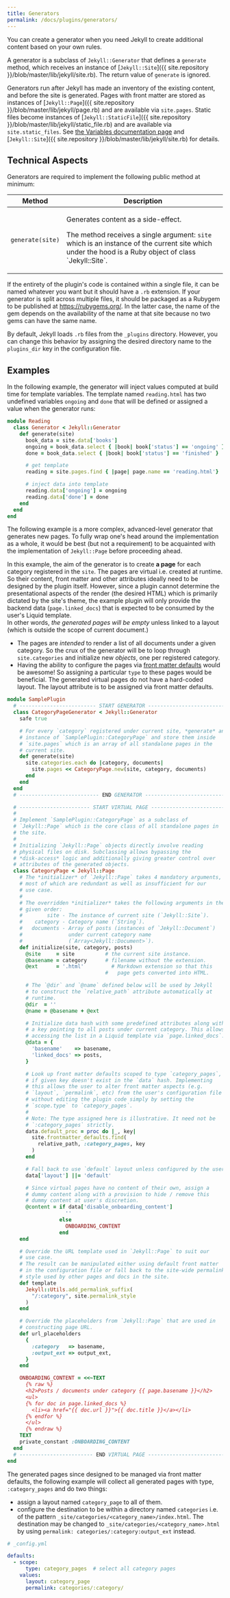 ```yaml
---
title: Generators
permalink: /docs/plugins/generators/
---
```


You can create a generator when you need Jekyll to create additional content based on your own rules.

A generator is a subclass of `Jekyll::Generator` that defines a `generate` method, which receives an instance of
[`Jekyll::Site`]({{ site.repository }}/blob/master/lib/jekyll/site.rb). The return value of `generate` is ignored.

Generators run after Jekyll has made an inventory of the existing content, and before the site is generated. Pages with
front matter are stored as instances of [`Jekyll::Page`]({{ site.repository }}/blob/master/lib/jekyll/page.rb) and are
available via `site.pages`. Static files become instances of
[`Jekyll::StaticFile`]({{ site.repository }}/blob/master/lib/jekyll/static_file.rb)
and are available via `site.static_files`. See [the Variables documentation page](/docs/variables/) and
[`Jekyll::Site`]({{ site.repository }}/blob/master/lib/jekyll/site.rb) for details.

## Technical Aspects

Generators are required to implement the following public method at minimum:

<div class="mobile-side-scroller">
<table>
  <thead>
    <tr>
      <th>Method</th>
      <th>Description</th>
    </tr>
  </thead>
  <tbody>
    <tr>
      <td>
        <p><code>generate(site)</code></p>
      </td>
      <td>
        <p>Generates content as a side-effect.</p>
        <p>
          The method receives a single argument: <code>site</code> which is an instance of the current site
          which under the hood is a Ruby object of class `Jekyll::Site`.
        </p>
      </td>
    </tr>
  </tbody>
</table>
</div>

If the entirety of the plugin's code is contained within a single file, it can be named whatever you want but it should have a `.rb`
extension. If your generator is split across multiple files, it should be packaged as a Rubygem to be published at https://rubygems.org/.
In the latter case, the name of the gem depends on the availability of the name at that site because no two gems can have the same name.

By default, Jekyll loads `.rb` files from the `_plugins` directory. However, you can change this behavior by assigning the desired directory
name to the `plugins_dir` key in the configuration file.

## Examples

In the following example, the generator will inject values computed at build time for template variables. The template named `reading.html`
has two undefined variables `ongoing` and `done` that will be defined or assigned a value when the generator runs:

```ruby
module Reading
  class Generator < Jekyll::Generator
    def generate(site)
      book_data = site.data['books']
      ongoing = book_data.select { |book| book['status'] == 'ongoing' }
      done = book_data.select { |book| book['status'] == 'finished' }

      # get template
      reading = site.pages.find { |page| page.name == 'reading.html'}

      # inject data into template
      reading.data['ongoing'] = ongoing
      reading.data['done'] = done
    end
  end
end
```

The following example is a more complex, advanced-level generator that generates new pages. To fully wrap one's head around the implementation
as a whole, it would be best (but not a requirement) to be acquainted with the implementation of `Jekyll::Page` before proceeding ahead.

In this example, the aim of the generator is to create **a page** for each category registered in the `site`. The pages are virtual i.e.
created at runtime. So their content, front matter and other attributes ideally need to be designed by the plugin itself. However, since a
plugin cannot determine the presentational aspects of the render (the desired HTML) which is primarily dictated by the site's theme, the
example plugin will only provide the backend data (`page.linked_docs`) that is expected to be consumed by the user's Liquid template.<br/>
In other words, *the generated pages will be empty* unless linked to a layout (which is outside the scope of current document.)
* The pages are *intended* to render a list of all documents under a given category. So the crux of the generator will be to loop through
`site.categories` and initialize new *objects*, one per registered category.
* Having the ability to configure the pages via [front matter defaults](/docs/configuration/front-matter-defaults/) would be awesome! So
assigning a particular `type` to these pages would be beneficial. The generated virtual pages do not have a hard-coded layout. The layout
attribute is to be assigned via front matter defaults.

```ruby
module SamplePlugin
  # ------------------------- START GENERATOR -------------------------
  class CategoryPageGenerator < Jekyll::Generator
    safe true

    # For every `category` registered under current site, *generate* an
    # instance of `SamplePlugin::CategoryPage` and store them inside
    # `site.pages` which is an array of all standalone pages in the
    # current site.
    def generate(site)
      site.categories.each do |category, documents|
        site.pages << CategoryPage.new(site, category, documents)
      end
    end
  end
  # -------------------------- END GENERATOR --------------------------

  # ----------------------- START VIRTUAL PAGE ------------------------
  #
  # Implement `SamplePlugin::CategoryPage` as a subclass of
  # `Jekyll::Page` which is the core class of all standalone pages in
  # the site.
  #
  # Initializing `Jekyll::Page` objects directly involve reading
  # physical files on disk. Subclassing allows bypassing the
  # *disk-access* logic and additionally giving greater control over
  # attributes of the generated objects.
  class CategoryPage < Jekyll::Page
    # The *initializer* of `Jekyll::Page` takes 4 mandatory arguments,
    # most of which are redundant as well as insufficient for our
    # use case.
    #
    # The overridden *initializer* takes the following arguments in the
    # given order:
    #        site - The instance of current site (`Jekyll::Site`).
    #    category - Category name (`String`).
    #   documents - Array of posts (instances of `Jekyll::Document`)
    #               under current category name
    #               (`Array<Jekyll::Document>`).
    def initialize(site, category, posts)
      @site     = site          # the current site instance.
      @basename = category      # filename without the extension.
      @ext      = '.html'         # Markdown extension so that this
                                #   page gets converted into HTML.

      # The `@dir` and `@name` defined below will be used by Jekyll
      # to construct the `relative_path` attribute automatically at
      # runtime.
      @dir  = ''
      @name = @basename + @ext

      # Initialize data hash with some predefined attributes along with
      # a key pointing to all posts under current category. This allows
      # accessing the list in a Liquid template via `page.linked_docs`.
      @data = {
        'basename'    => basename,
        'linked_docs' => posts,
      }

      # Look up front matter defaults scoped to type `category_pages`,
      # if given key doesn't exist in the `data` hash. Implementing
      # this allows the user to alter front matter aspects (e.g.
      # `layout`, `permalink`, etc) from the user's configuration file
      # without editing the plugin code simply by setting the
      # `scope.type` to `category_pages`.
      #
      # Note: The type assigned here is illustrative. It need not be
      # `:category_pages` strictly.
      data.default_proc = proc do |_, key|
        site.frontmatter_defaults.find(
          relative_path, :category_pages, key
        )
      end

      # Fall back to use `default` layout unless configured by the user
      data['layout'] ||= 'default'

      # Since virtual pages have no content of their own, assign a
      # dummy content along with a provision to hide / remove this
      # dummy content at user's discretion.
      @content = if data['disable_onboarding_content']
                   ''
                 else
                   ONBOARDING_CONTENT
                 end
    end

    # Override the URL template used in `Jekyll::Page` to suit our
    # use case.
    # The result can be manipulated either using default front matter
    # in the configuration file or fall back to the site-wide permalink
    # style used by other pages and docs in the site.
    def template
      Jekyll::Utils.add_permalink_suffix(
        "/:category", site.permalink_style
      )
    end

    # Override the placeholders from `Jekyll::Page` that are used in
    # constructing page URL.
    def url_placeholders
      {
        :category   => basename,
        :output_ext => output_ext,
      }
    end

    ONBOARDING_CONTENT = <<~TEXT
      {% raw %}
      <h2>Posts / documents under category {{ page.basename }}</h2>
      <ul>
      {% for doc in page.linked_docs %}
        <li><a href="{{ doc.url }}">{{ doc.title }}</a></li>
      {% endfor %}
      </ul>
      {% endraw %}
    TEXT
    private_constant :ONBOARDING_CONTENT
  end
  # ------------------------ END VIRTUAL PAGE -------------------------
end
```

The generated pages since designed to be managed via front matter defaults, the following example will collect all generated pages with type,
`:category_pages` and do two things:
* assign a layout named `category_page` to all of them.
* configure the destination to be within a directory named `categories` i.e. of the pattern `_site/categories/<category_name>/index.html`. The
destination may be changed to `_site/categories/<category_name>.html` by using `permalink: categories/:category:output_ext` instead.

```yaml
# _config.yml

defaults:
  - scope:
      type: category_pages  # select all category pages
    values:
      layout: category_page
      permalink: categories/:category/
```
